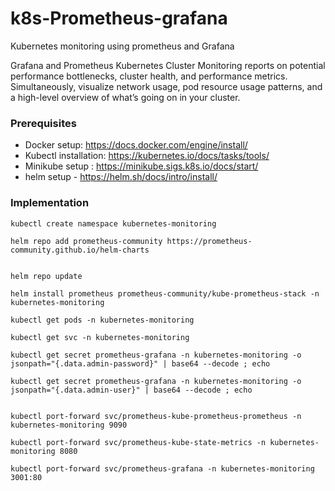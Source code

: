 # k8s-Prometheus-grafana
Kubernetes monitoring using prometheus and Grafana

Grafana and Prometheus Kubernetes Cluster Monitoring reports on potential performance bottlenecks, cluster health, and performance metrics. Simultaneously, visualize network usage, pod resource usage patterns, and a high-level overview of what’s going on in your cluster.

### Prerequisites

- Docker setup: https://docs.docker.com/engine/install/
- Kubectl installation: https://kubernetes.io/docs/tasks/tools/
- Minikube setup : https://minikube.sigs.k8s.io/docs/start/
- helm setup  - https://helm.sh/docs/intro/install/


###  Implementation

```
kubectl create namespace kubernetes-monitoring  

helm repo add prometheus-community https://prometheus-community.github.io/helm-charts


helm repo update

helm install prometheus prometheus-community/kube-prometheus-stack -n kubernetes-monitoring

kubectl get pods -n kubernetes-monitoring

kubectl get svc -n kubernetes-monitoring

kubectl get secret prometheus-grafana -n kubernetes-monitoring -o jsonpath="{.data.admin-password}" | base64 --decode ; echo

kubectl get secret prometheus-grafana -n kubernetes-monitoring -o jsonpath="{.data.admin-user}" | base64 --decode ; echo


kubectl port-forward svc/prometheus-kube-prometheus-prometheus -n kubernetes-monitoring 9090

kubectl port-forward svc/prometheus-kube-state-metrics -n kubernetes-monitoring 8080

kubectl port-forward svc/prometheus-grafana -n kubernetes-monitoring 3001:80

```

